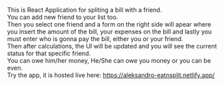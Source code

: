 This is React Application for spliting a bill with a friend.  
You can add new friend to your list too.   
Then you select one friend and a form on the right side will apear where you insert the amount of the bill, your expenses on the bill and lastly you must enter who is gonna pay the bill, either you or your friend.  
Then after calculations, the UI will be updated and you will see the current status for that specific friend.  
You can owe him/her money, He/She can owe you money or you can be even.  
Try the app, it is hosted live here: https://aleksandro-eatnsplit.netlify.app/
